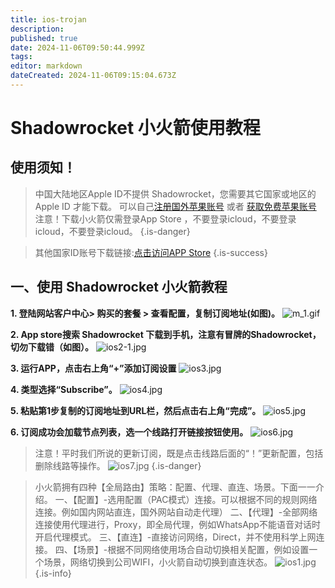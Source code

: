 ```yaml
---
title: ios-trojan
description: 
published: true
date: 2024-11-06T09:50:44.999Z
tags: 
editor: markdown
dateCreated: 2024-11-06T09:15:04.673Z
---
```


# Shadowrocket 小火箭使用教程
## 使用须知！


> 中国大陆地区Apple ID不提供 Shadowrocket，您需要其它国家或地区的 Apple ID 才能下载。
可以自己[注册国外苹果账号](/zh/AppleID) 或者 [获取免费苹果账号](https://captcha.helpsme.org/)
注意！下载小火箭仅需登录App Store ，不要登录icloud，不要登录icloud，不要登录icloud。
{.is-danger}

> 其他国家ID账号下载链接:[点击访问APP Store](https://itunes.apple.com/app/shadowrocket/id932747118?mt=8)
{.is-success}


## 一、使用 Shadowrocket 小火箭教程
**1. 登陆网站客户中心> 购买的套餐 > 查看配置，复制订阅地址(如图)。**
![m_1.gif](/images/trojan-img/m_1.gif)

**2. App store搜索 Shadowrocket 下载到手机，注意有冒牌的Shadowrocket，切勿下载错（如图）。**
![ios2-1.jpg](/images/trojan-img/ios2-1.jpg)

**3. 运行APP，点击右上角“+”添加订阅设置**
![ios3.jpg](/images/trojan-img/ios3.jpg)

**4. 类型选择“Subscribe”。**
![ios4.jpg](/images/trojan-img/ios4.jpg)

**5. 粘贴第1步复制的订阅地址到URL栏，然后点击右上角“完成”。**
![ios5.jpg](/images/trojan-img/ios5.jpg)

**6. 订阅成功会加载节点列表，选一个线路打开链接按钮使用。**
![ios6.jpg](/images/trojan-img/ios6.jpg)

> 注意！平时我们所说的更新订阅，既是点击线路后面的“！”更新配置，包括删除线路等操作。
![ios7.jpg](/images/trojan-img/ios7.jpg)
{.is-danger}



> 小火箭拥有四种【全局路由】策略：配置、代理、直连、场景。下面一一介绍。
一、【配置】-选用配置（PAC模式）连接。可以根据不同的规则网络连接。例如国内网站直连，国外网站自动走代理）
二、【代理】-全部网络连接使用代理进行，Proxy，即全局代理，例如WhatsApp不能语音对话时开启代理模式。
三、【直连】-直接访问网络，Direct，并不使用科学上网连接。
四、【场景】-根据不同网络使用场合自动切换相关配置，例如设置一个场景，网络切换到公司WIFI，小火箭自动切换到直连状态。
![ios1.jpg](/images/trojan-img/ios1.jpg)
{.is-info}


